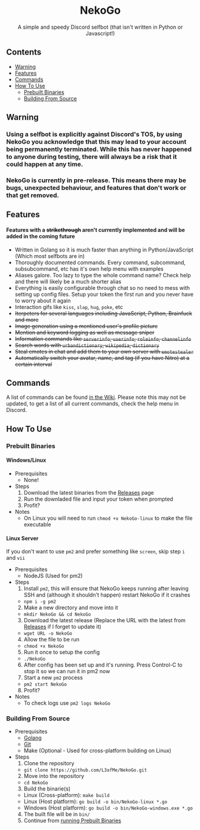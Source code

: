 <div align="center">
    <h1>NekoGo</h1>
    <p>A simple and speedy Discord selfbot (that isn't written in Python or Javascript!)</p>
</div>

## Contents
- [Warning](#warning)
- [Features](#features)
- [Commands](#commands)
- [How To Use](#how-to-use)
  - [Prebuilt Binaries](#prebuilt-binaries)
  - [Building From Source](#building-from-source)

## Warning
### Using a selfbot is explicitly against Discord's TOS, by using NekoGo you acknowledge that this may lead to your account being permanently terminated. While this has never happened to anyone during testing, there will always be a risk that it could happen at any time.

### NekoGo is currently in pre-release. This means there may be bugs, unexpected behaviour, and features that don't work or that get removed.

## Features
#### Features with a ~~strikethrough~~ aren't currently implemented and will be added in the coming future
- Written in Golang so it is much faster than anything in Python/JavaScript (Which most selfbots are in)
- Thoroughly documented commands. Every command, subcommand, subsubcommand, etc has it's own help menu with examples
- Aliases galore. Too lazy to type the whole command name? Check help and there will likely be a much shorter alias
- Everything is easily configurable through chat so no need to mess with setting up config files. Setup your token the first run and you never have to worry about it again
- Interaction gifs like `kiss`, `slap`, `hug`, `poke`, etc
- ~~Iterpeters for several languages including JavaScript, Python, Brainfuck and more~~
- ~~Image generation using a mentioned user's profile picture~~
- ~~Mention and keyword logging as well as message sniper~~
- ~~Information commands like `serverinfo`, `userinfo`, `roleinfo`, `channelinfo`~~
- ~~Search words with `urbandictionary`, `wikipedia`, `dictionary`~~
- ~~Steal emotes in chat and add them to your own server with `emotestealer`~~
- ~~Automatically switch your avatar, name, and tag (if you have Nitro) at a certain interval~~

## Commands
A list of commands can be found [in the Wiki](https://github.com/L3afMe/NekoGo/wiki/Commands). Please note this may not be updated, to get a list of all current commands, check the help menu in Discord.

## How To Use
### Prebuilt Binaries
#### Windows/Linux
- Prerequisites
  - None!
- Steps
  1) Download the latest binaries from the [Releases](https://github.com/L3afMe/NekoGo/releases) page
  2) Run the downladed file and input your token when prompted
  3) Profit?
- Notes
  - On Linux you will need to run `chmod +x NekoGo-linux` to make the file executable

#### Linux Server
If you don't want to use `pm2` and prefer something like `screen`, skip step `i` and `vii`

- Prerequisites
  - NodeJS (Used for pm2)
- Steps
  1) Install `pm2`, this will ensure that NekoGo keeps running after leaving SSH and (although it shouldn't happen) restart NekoGo if it crashes
    - `npm i -g pm2`
  2) Make a new directory and move into it
    - `mkdir NekoGo && cd NekoGo`
  3) Download the latest release (Replace the URL with the latest from [Releases](https://github.com/L3afMe/NekoGo/releases) if I forget to update it)
    - `wget URL -o NekoGo`
  4) Allow the file to be run
    - `chmod +x NekoGo`
  5) Run it once to setup the config
    - `./NekoGo`
  6) After config has been set up and it's running. Press Control-C to stop it so we can run it in pm2 now
  7) Start a new `pm2` process
    - `pm2 start NekoGo`
  8) Profit?
- Notes
  - To check logs use `pm2 logs NekoGo`

### Building From Source
- Prerequisites
  - [Golang](https://golang.org/doc/install)
  - [Git](https://git-scm.com/downloads)
  - Make (Optional - Used for cross-platform building on Linux)
- Steps
  1) Clone the repository
    - `git clone https://github.com/L3afMe/NekoGo.git`
  2) Move into the repository
    - `cd NekoGo`
  3) Build the binarie(s)
    - Linux (Cross-platform): `make build`
    - Linux (Host platform): `go build -o bin/NekoGo-linux *.go`
    - Windows (Host platform): `go build -o bin/NekoGo-windows.exe *.go`
  4) The built file will be in `bin/`
  5) Continue from [running Prebuilt Binaries](#prebuilt-binaries)
